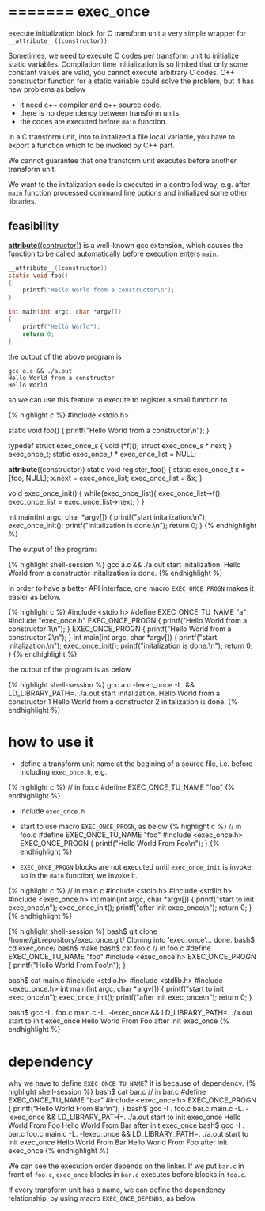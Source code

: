 =======
exec_once
=========

execute initialization block for C transform unit a very simple
wrapper for `__attribute__((constructor))`

Sometimes, we need to execute C codes per transform unit to initialize
static variables. Compilation time initialization is so limited that
only some constant values are valid, you cannot execute arbitrary C
codes. C++ constructor function for a static variable could solve the
problem, but it has new problems as below

 - it need c++ compiler and c++ source code.
 - there is no dependency between transform units.
 - the codes are executed before `main` function.

In a C transform unit, into to initalized a file local variable, you
have to export a function which to be invoked by C++ part.

We cannot guarantee that one transform unit executes before another
transform unit.

We want to the initalization code is executed in a controlled way,
e.g. after `main` function processed command line options and
initialized some other libraries.

## feasibility

[__attribute__((contructor))][constructor] is a well-known gcc
extension, which causes the function to be called automatically before
execution enters `main`.


```c
__attribute__((constructor))
static void foo() 
{
    printf("Hello World from a constructor\n");
}

int main(int argc, char *argv[])
{
    printf("Hello World");
    return 0;
}
```

the output of the above program is

```shell-session
gcc a.c && ./a.out
Hello World from a constructor
Hello World
```

so we can use this feature to execute to register a small function to 


{% highlight c %}
#include <stdio.h>

static void foo() 
{
    printf("Hello World from a constructor\n");
}


typedef struct exec_once_s {
    void (*f)();
    struct exec_once_s * next;
} exec_once_t;
static exec_once_t * exec_once_list = NULL;

__attribute__((constructor))
static void register_foo()
{
    static exec_once_t x = {foo, NULL};
    x.next = exec_once_list;
    exec_once_list = &x;
}

void exec_once_init()
{
    while(exec_once_list){
        exec_once_list->f();
        exec_once_list = exec_once_list->next;
    }
}

int main(int argc, char *argv[])
{
    printf("start initalization.\n");
    exec_once_init();
    printf("initalization is done.\n");
    return 0;
}
{% endhighlight %}

The output of the program:


{% highlight shell-session %}
gcc a.c && ./a.out
start initalization.
Hello World from a constructor
initalization is done.
{% endhighlight %}


In order to have a better API interface, one macro `EXEC_ONCE_PROGN`
makes it easier as below.

{% highlight c %}
#include <stdio.h>
#define EXEC_ONCE_TU_NAME "a"
#include "exec_once.h"
EXEC_ONCE_PROGN {
    printf("Hello World from a constructor 1\n");
}
EXEC_ONCE_PROGN {
    printf("Hello World from a constructor 2\n");
}
int main(int argc, char *argv[])
{
    printf("start initalization.\n");
    exec_once_init();
    printf("initalization is done.\n");
    return 0;
}
{% endhighlight %}

the output of the program is as below

{% highlight shell-session %}
gcc a.c -lexec_once -L.  && LD_LIBRARY_PATH=. ./a.out
start initalization.
Hello World from a constructor 1
Hello World from a constructor 2
initalization is done.
{% endhighlight %}

# how to use it

- define a transform unit name at the begining of a source file,
  i.e. before including `exec_once.h`, e.g.

{% highlight c %}
// in foo.c
#define EXEC_ONCE_TU_NAME "foo"
{% endhighlight %}

- include `exec_once.h`

- start to use macro `EXEC_ONCE_PROGN`, as below
{% highlight c %}
// in foo.c
#define EXEC_ONCE_TU_NAME "foo"
#include <exec_once.h>
EXEC_ONCE_PROGN {
    printf("Hello World From Foo\n");
}
{% endhighlight %}

- `EXEC_ONCE_PROGN` blocks are not executed until `exec_once_init` is
  invoke, so in the `main` function, we invoke it.

{% highlight c %}
// in main.c
#include <stdio.h>
#include <stdlib.h>
#include <exec_once.h>
int main(int argc, char *argv[])
{
    printf("start to init exec_once\n");
    exec_once_init();
    printf("after init exec_once\n");
    return 0;
}
{% endhighlight %}

{% highlight shell-session %}
bash$ git clone /home/git.repository/exec_once.git/
Cloning into 'exec_once'...
done.
bash$ cd exec_once/
bash$ make
bash$ cat foo.c
// in foo.c
#define EXEC_ONCE_TU_NAME "foo"
#include <exec_once.h>
EXEC_ONCE_PROGN {
    printf("Hello World From Foo\n");
}

bash$ cat main.c
#include <stdio.h>
#include <stdlib.h>
#include <exec_once.h>
int main(int argc, char *argv[])
{
    printf("start to init exec_once\n");
    exec_once_init();
    printf("after init exec_once\n");
    return 0;
}

bash$ gcc -I . foo.c main.c -L. -lexec_once && LD_LIBRARY_PATH=. ./a.out
start to init exec_once
Hello World From Foo
after init exec_once
{% endhighlight %}

# dependency

why we have to define `EXEC_ONCE_TU_NAME`? It is because of dependency.
{% highlight shell-session %}
bash$ cat bar.c
// in bar.c
#define EXEC_ONCE_TU_NAME "bar"
#include <exec_once.h>
EXEC_ONCE_PROGN {
    printf("Hello World From Bar\n");
}
bash$ gcc -I . foo.c bar.c main.c -L. -lexec_once && LD_LIBRARY_PATH=. ./a.out
start to init exec_once
Hello World From Foo
Hello World From Bar
after init exec_once
bash$ gcc -I . bar.c foo.c main.c -L. -lexec_once && LD_LIBRARY_PATH=. ./a.out
start to init exec_once
Hello World From Bar
Hello World From Foo
after init exec_once
{% endhighlight %}

We can see the execution order depends on the linker. If we put
`bar.c` in front of `foo.c`, `exec_once` blocks in `bar.c` executes
before blocks in `foo.c`.

If every transform unit has a name, we can define the dependency
relationship, by using macro `EXEC_ONCE_DEPENDS`, as below





[constructor]: https://gcc.gnu.org/onlinedocs/gcc-4.9.2/gcc/Function-Attributes.html#Function-Attributes "GNU GCC Manual"

 
